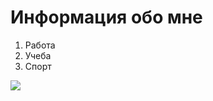 # Информация обо мне
1. Работа
2. Учеба
3. Спорт

![](https://www.google.com/url?sa=i&url=https%3A%2F%2Fwww.rgo.ru%2Fru%2Farticle%2F10-sovetov-ot-pobediteley-fotokonkursa-samaya-krasivaya-strana&psig=AOvVaw2_CmdFXQz29ndHURHGAyM3&ust=1682449518524000&source=images&cd=vfe&ved=0CBEQjRxqFwoTCJjD6oCbw_4CFQAAAAAdAAAAABAJ)
